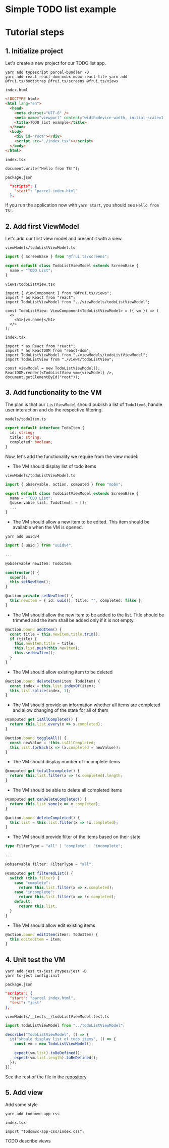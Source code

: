 # Simple TODO list example

# Tutorial steps

## 1. Initialize project

Let's create a new project for our TODO list app.

```
yarn add typescript parcel-bundler -D
yarn add react react-dom mobx mobx-react-lite yarn add @frui.ts/bootstrap @frui.ts/screens @frui.ts/views
```

`index.html`
```html
<!DOCTYPE html>
<html lang="en">
  <head>
    <meta charset="UTF-8" />
    <meta name="viewport" content="width=device-width, initial-scale=1.0" />
    <title>TODO list example</title>
  </head>
  <body>
    <div id="root"></div>
    <script src="./index.tsx"></script>
  </body>
</html>
```

`index.tsx`
```tsx
document.write("Hello from TS!");
```

`package.json`
```json
  "scripts": {
    "start": "parcel index.html"
  },
```

If you run the application now with `yarn start`, you should see `Hello from TS!`.

## 2. Add first ViewModel

Let's add our first view model and present it with a view.

`viewModels/todoListViewModel.ts`
```ts
import { ScreenBase } from "@frui.ts/screens";

export default class TodoListViewModel extends ScreenBase {
  name = "TODO List";
}
```

`views/todoListView.tsx`
```tsx
import { ViewComponent } from "@frui.ts/views";
import * as React from "react";
import TodoListViewModel from "../viewModels/todoListViewModel";

const TodoListView: ViewComponent<TodoListViewModel> = ({ vm }) => (
  <>
    <h1>{vm.name}</h1>
  </>
);
```

`index.tsx`
```tsx
import * as React from "react";
import * as ReactDOM from "react-dom";
import TodoListViewModel from "./viewModels/todoListViewModel";
import TodoListView from "./views/todoListView";

const viewModel = new TodoListViewModel();
ReactDOM.render(<TodoListView vm={viewModel} />, document.getElementById("root"));
```

## 3. Add functionality to the VM

The plan is that our `ListViewModel` should publish a list of `TodoItem`s, handle user interaction and do the respective filtering.

`models/todoItem.ts`
```ts
export default interface TodoItem {
  id: string;
  title: string;
  completed: boolean;
}
```

Now, let's add the functionality we require from the view model:

- The VM should display list of todo items

`viewModels/todoListViewModel.ts`
```ts
import { observable, action, computed } from "mobx";

export default class TodoListViewModel extends ScreenBase {
  name = "TODO List";
  @observable list: TodoItem[] = [];
  ...
}
```

- The VM should allow a new item to be edited. This item should be available when the VM is opened.

```
yarn add uuidv4
```

```ts
import { uuid } from "uuidv4";

...

@observable newItem: TodoItem;

constructor() {
  super();
  this.setNewItem();
}

@action private setNewItem() {
  this.newItem = { id: uuid(), title: "", completed: false };
}
```

- The VM should allow the new item to be added to the list. Title should be trimmed and the item shall be added only if it is not empty.

```ts
@action.bound addItem() {
  const title = this.newItem.title.trim();
  if (title) {
    this.newItem.title = title;
    this.list.push(this.newItem);
    this.setNewItem();
  }
}
```

- The VM should allow existing item to be deleted

```ts
@action.bound deleteItem(item: TodoItem) {
  const index = this.list.indexOf(item);
  this.list.splice(index, 1);
}
```

- The VM should provide an information whether all items are completed and allow changing of the state for all of them

```ts
@computed get isAllCompleted() {
  return this.list.every(x => x.completed);
}

@action.bound toggleAll() {
  const newValue = !this.isAllCompleted;
  this.list.forEach(x => (x.completed = newValue));
}
```

- The VM should display number of incomplete items

```ts
@computed get totalIncomplete() {
  return this.list.filter(x => !x.completed).length;
}
```

- The VM should be able to delete all completed items

```ts
@computed get canDeleteCompleted() {
  return this.list.some(x => x.completed);
}

@action.bound deleteCompleted() {
  this.list = this.list.filter(x => !x.completed);
}
```

- The VM should provide filter of the items based on their state

```ts
type FilterType = "all" | "complete" | "incomplete";

...

@observable filter: FilterType = "all";

@computed get filteredList() {
  switch (this.filter) {
    case "complete":
      return this.list.filter(x => x.completed);
    case "incomplete":
      return this.list.filter(x => !x.completed);
    default:
      return this.list;
  }
}
```

- The VM should allow edit existing items

```ts
@action.bound editItem(item?: TodoItem) {
  this.editedItem = item;
}
```

## 4. Unit test the VM

```
yarn add jest ts-jest @types/jest -D
yarn ts-jest config:init
```

`package.json`
```json
"scripts": {
  "start": "parcel index.html",
  "test": "jest"
},
```

`viewModels/__tests__/todoListViewModel.test.ts`
```ts
import TodoListViewModel from "../todoListViewModel";

describe("TodoListViewModel", () => {
  it("should display list of todo items", () => {
    const vm = new TodoListViewModel();

    expect(vm.list).toBeDefined();
    expect(vm.list.length).toBeDefined();
  });
});
```
See the rest of the file in the [repository](viewModels/__tests__/todoListViewModel.test.ts).

## 5. Add view

Add some style

```
yarn add todomvc-app-css
```

`index.tsx`
```tsx
import "todomvc-app-css/index.css";
```

TODO describe views
